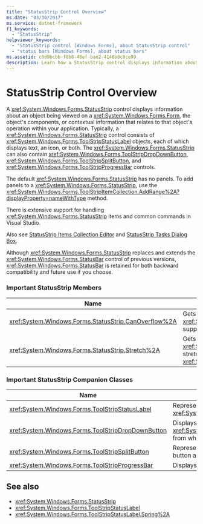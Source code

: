 ```yaml
---
title: "StatusStrip Control Overview"
ms.date: "03/30/2017"
ms.service: dotnet-framework
f1_keywords:
  - "StatusStrip"
helpviewer_keywords:
  - "StatusStrip control [Windows Forms], about StatusStrip control"
  - "status bars [Windows Forms], about status bars"
ms.assetid: c0d9bcbb-f8b8-46ef-bae2-4146b8c8ce99
description: Learn how a StatusStrip control displays information about an object being viewed on a Form, the object's components, or context to the object's operation.
---
```

# StatusStrip Control Overview

A <xref:System.Windows.Forms.StatusStrip> control displays information about an object being viewed on a <xref:System.Windows.Forms.Form>, the object's components, or contextual information that relates to that object's operation within your application. Typically, a <xref:System.Windows.Forms.StatusStrip> control consists of <xref:System.Windows.Forms.ToolStripStatusLabel> objects, each of which displays text, an icon, or both. The <xref:System.Windows.Forms.StatusStrip> can also contain <xref:System.Windows.Forms.ToolStripDropDownButton>, <xref:System.Windows.Forms.ToolStripSplitButton>, and <xref:System.Windows.Forms.ToolStripProgressBar> controls.

The default <xref:System.Windows.Forms.StatusStrip> has no panels. To add panels to a <xref:System.Windows.Forms.StatusStrip>, use the <xref:System.Windows.Forms.ToolStripItemCollection.AddRange%2A?displayProperty=nameWithType> method.

There is extensive support for handling <xref:System.Windows.Forms.StatusStrip> items and common commands in Visual Studio.

Also see [StatusStrip Items Collection Editor](/previous-versions/visualstudio/visual-studio-2010/ms233631(v=vs.100)) and [StatusStrip Tasks Dialog Box](/previous-versions/visualstudio/visual-studio-2010/ms233642(v=vs.100)).

Although <xref:System.Windows.Forms.StatusStrip> replaces and extends the <xref:System.Windows.Forms.StatusBar> control of previous versions, <xref:System.Windows.Forms.StatusBar> is retained for both backward compatibility and future use if you choose.

### Important StatusStrip Members

|Name|Description|
|----------|-----------------|
|<xref:System.Windows.Forms.StatusStrip.CanOverflow%2A>|Gets or sets a value indicating whether the <xref:System.Windows.Forms.StatusStrip> supports overflow functionality.|
|<xref:System.Windows.Forms.StatusStrip.Stretch%2A>|Gets or sets a value indicating whether the <xref:System.Windows.Forms.StatusStrip> stretches from end to end in its <xref:System.Windows.Forms.ToolStripContainer>.|

### Important StatusStrip Companion Classes

|Name|Description|
|----------|-----------------|
|<xref:System.Windows.Forms.ToolStripStatusLabel>|Represents a panel in a <xref:System.Windows.Forms.StatusStrip> control.|
|<xref:System.Windows.Forms.ToolStripDropDownButton>|Displays an associated <xref:System.Windows.Forms.ToolStripDropDown> from which the user can select a single item.|
|<xref:System.Windows.Forms.ToolStripSplitButton>|Represents a two-part control that is a standard button and a drop-down menu.|
|<xref:System.Windows.Forms.ToolStripProgressBar>|Displays the completion state of a process.|

## See also

- <xref:System.Windows.Forms.StatusStrip>
- <xref:System.Windows.Forms.ToolStripStatusLabel>
- <xref:System.Windows.Forms.ToolStripStatusLabel.Spring%2A>
